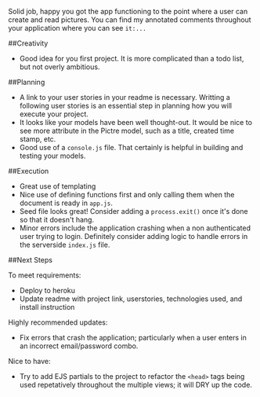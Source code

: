 Solid job, happy you got the app functioning to the point where a user can create and read pictures. You can find my annotated comments throughout your application where you can see `it:...`

##Creativity

* Good idea for you first project. It is more complicated than a todo list, but not overly ambitious.

##Planning

* A link to your user stories in your readme is necessary. Writting a following user stories is an essential step in planning how you will execute your project.
* It looks like your models have been well thought-out. It would be nice to see more attribute in the Pictre model, such as a title, created time stamp, etc.
* Good use of a `console.js` file. That certainly is helpful in building and testing your models.

##Execution

* Great use of templating
* Nice use of defining functions first and only calling them when the document is ready in `app.js`.
* Seed file looks great! Consider adding a `process.exit()` once it's done so that it doesn't hang.
* Minor errors include the application crashing when a non authenticated user trying to login. Definitely consider adding logic to handle errors in the serverside `index.js` file.

##Next Steps

To meet requirements:
* Deploy to heroku
* Update readme with project link, userstories, technologies used, and install instruction

Highly recommended updates:
* Fix errors that crash the application; particularly when a user enters in an incorrect email/password combo.

Nice to have:
* Try to add EJS partials to the project to refactor the `<head>` tags being used repetatively throughout the multiple views; it will DRY up the code.
